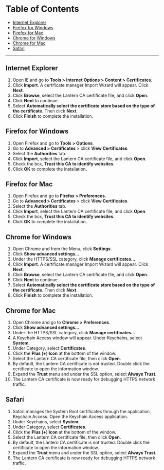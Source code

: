 
# Table of Contents

- [Internet Explorer](#internet-explorer)
- [Firefox for Windows](#firefox-for-windows)
- [Firefox for Mac](#firefox-for-mac)
- [Chrome for Windows](#chrome-for-windows)
- [Chrome for Mac](#chrome-for-Mac)
- [Safari](#safari)


---


## Internet Explorer

1. Open IE and go to **Tools > Internet Options > Content > Certificates**.
1. Click **Import**.  A certificate manager Import Wizard will appear.  Click **Next**.
1. Click **Browse**, select the Lantern CA certificate file, and click **Open**.
1. Click **Next** to continue.
1. Select **Automatically select the certificate store based on the type of the certificate**.  Then click **Next**.
1. Click **Finish** to complete the installation.


## Firefox for Windows

1. Open Firefox and go to **Tools > Options**.
1. Go to **Advanced > Certificates** > click **View Certificates**.
1. Select the **Authorities** tab.
1. Click **Import**, select the Lantern CA certificate file, and click **Open**.
1. Check the box, **Trust this CA to identify websites**.
1. Click **OK** to complete the installation.


## Firefox for Mac

1. Open Firefox and go to **Firefox > Preferences**.
1. Go to **Advanced > Certificates** > click **View Certificates**.
1. Select the **Authorities** tab.
1. Click **Import**, select the Lantern CA certificate file, and click **Open**.
1. Check the box, **Trust this CA to identify websites**.
1. Click **OK** to complete the installation.


## Chrome for Windows

1. Open Chrome and from the Menu, click **Settings**.
1. Click **Show advanced settings...**
1. Under the HTTPS/SSL category, click **Manage certificates...**
1. Click **Import**.  A certificate manager Import Wizard will appear.  Click **Next**.
1. Click **Browse**, select the Lantern CA certificate file, and click **Open**.
1. Click **Next** to continue.
1. Select **Automatically select the certificate store based on the type of the certificate**.  Then click **Next**.
1. Click **Finish** to complete the installation.


## Chrome for Mac

1. Open Chrome and go to **Chrome > Preferences**.
1. Click **Show advanced settings...**
1. Under the HTTPS/SSL category, click **Manage certificates...**
1. A Keychain Access window will appear.  Under Keychains, select **System**.
1. Under Category, select **Certificates**.
1. Click the **Plus (+) Icon** at the bottom of the window.
1. Select the Lantern CA certificate file, then click **Open**.
1. By default, the Lantern CA certificate is not trusted.  Double click the certificate to open the information window.
1. Expand the **Trust** menu and under the SSL option, select **Always Trust**.
1. The Lantern CA certificate is now ready for debugging HTTPS network traffic.


## Safari

1. Safari manages the System Root certificates through the application, Keychain Access.  Open the Keychain Access application.
1. Under Keychains, select **System**.
1. Under Category, select **Certificates**.
1. Click the **Plus (+) Icon** at the bottom of the window.
1. Select the Lantern CA certificate file, then click **Open**.
1. By default, the Lantern CA certificate is not trusted.  Double click the certificate to open the information window.
1. Expand the **Trust** menu and under the SSL option, select **Always Trust**.
1. The Lantern CA certificate is now ready for debugging HTTPS network traffic.